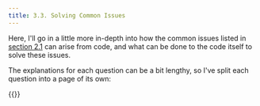 ```yaml
---
title: 3.3. Solving Common Issues
---
```


Here, I'll go in a little more in-depth into how the common issues listed in [section 2.1](/2-design/common-issues) can arise from code, and what can be done to the code itself to solve these issues. 

The explanations for each question can be a bit lengthy, so I've split each question into a page of its own: 

{{<toc-tree>}}